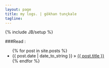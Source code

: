 ```yaml
---
layout: page
title: my logs. | gökhan tunçkale
tagline: 
---
```

{% include JB/setup %}

###Read :

<ul class="posts">
  {% for post in site.posts %}
    <li><span>{{ post.date | date_to_string }}</span> &raquo; <a href="{{ BASE_PATH }}{{ post.url }}">{{ post.title }}</a></li>
  {% endfor %}
</ul>

